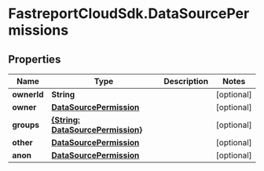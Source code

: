 # FastreportCloudSdk.DataSourcePermissions

## Properties

Name | Type | Description | Notes
------------ | ------------- | ------------- | -------------
**ownerId** | **String** |  | [optional] 
**owner** | [**DataSourcePermission**](DataSourcePermission.md) |  | [optional] 
**groups** | [**{String: DataSourcePermission}**](DataSourcePermission.md) |  | [optional] 
**other** | [**DataSourcePermission**](DataSourcePermission.md) |  | [optional] 
**anon** | [**DataSourcePermission**](DataSourcePermission.md) |  | [optional] 


